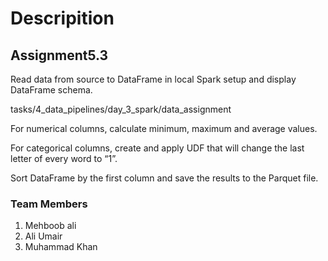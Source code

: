 # Descripition

## Assignment5.3

Read data from source to DataFrame in local Spark setup and display DataFrame schema.

tasks/4_data_pipelines/day_3_spark/data_assignment

For numerical columns, calculate minimum, maximum and average values.

For categorical columns, create and apply UDF that will change the last letter of every word to “1”.

Sort DataFrame by the first column and save the results to the Parquet file.


### Team Members 
1. Mehboob ali
2. Ali Umair
3. Muhammad Khan
